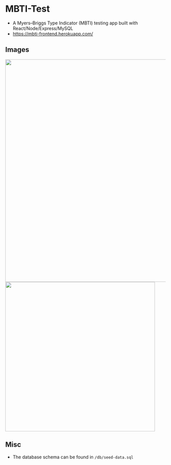 # MBTI-Test
* A Myers–Briggs Type Indicator (MBTI) testing app built with React/Node/Express/MySQL
* https://mbti-frontend.herokuapp.com/

## Images
<img src="https://github.com/juncheong/MBTI-Test/blob/master/docs/img/QuestionPage.PNG?raw=true" height="700">
<img src="https://github.com/juncheong/MBTI-Test/blob/master/docs/img/ResultPage.PNG?raw=true" height="470">

## Misc
* The database schema can be found in ```/db/seed-data.sql```
